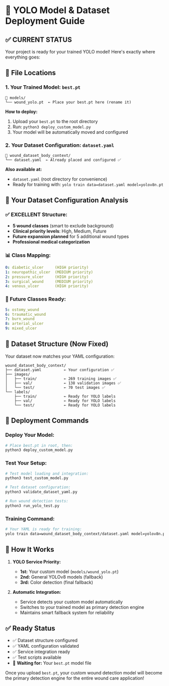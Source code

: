 # 🚀 YOLO Model & Dataset Deployment Guide

## ✅ **CURRENT STATUS**

Your project is ready for your trained YOLO model! Here's exactly where everything goes:

## 📍 **File Locations**

### **1. Your Trained Model: `best.pt`**
```
📁 models/
└── wound_yolo.pt  ← Place your best.pt here (rename it)
```

**How to deploy:**
1. Upload your `best.pt` to the root directory
2. Run: `python3 deploy_custom_model.py`
3. Your model will be automatically moved and configured

### **2. Your Dataset Configuration: `dataset.yaml`**
```
📁 wound_dataset_body_context/
└── dataset.yaml  ← Already placed and configured ✅
```

**Also available at:**
- `dataset.yaml` (root directory for convenience)
- Ready for training with: `yolo train data=dataset.yaml model=yolov8n.pt`

## 🎯 **Your Dataset Configuration Analysis**

### **✅ EXCELLENT Structure:**
- **5 wound classes** (smart to exclude background)
- **Clinical priority levels**: High, Medium, Future
- **Future expansion planned** for 5 additional wound types
- **Professional medical categorization**

### **📊 Class Mapping:**
```yaml
0: diabetic_ulcer     (HIGH priority)
1: neuropathic_ulcer  (MEDIUM priority)  
2: pressure_ulcer     (HIGH priority)
3: surgical_wound     (MEDIUM priority)
4: venous_ulcer       (HIGH priority)
```

### **🔮 Future Classes Ready:**
```yaml
5: ostomy_wound
6: traumatic_wound  
7: burn_wound
8: arterial_ulcer
9: mixed_ulcer
```

## 📂 **Dataset Structure (Now Fixed)**

Your dataset now matches your YAML configuration:
```
wound_dataset_body_context/
├── dataset.yaml          ← Your configuration ✅
├── images/
│   ├── train/            ← 269 training images ✅
│   ├── val/              ← 138 validation images ✅
│   └── test/             ← 70 test images ✅
└── labels/
    ├── train/            ← Ready for YOLO labels
    ├── val/              ← Ready for YOLO labels
    └── test/             ← Ready for YOLO labels
```

## 🚀 **Deployment Commands**

### **Deploy Your Model:**
```bash
# Place best.pt in root, then:
python3 deploy_custom_model.py
```

### **Test Your Setup:**
```bash
# Test model loading and integration:
python3 test_custom_model.py

# Test dataset configuration:
python3 validate_dataset_yaml.py

# Run wound detection tests:
python3 run_yolo_test.py
```

### **Training Command:**
```bash
# Your YAML is ready for training:
yolo train data=wound_dataset_body_context/dataset.yaml model=yolov8n.pt epochs=100
```

## 🔄 **How It Works**

1. **YOLO Service Priority:**
   - **1st:** Your custom model (`models/wound_yolo.pt`)
   - **2nd:** General YOLOv8 models (fallback)
   - **3rd:** Color detection (final fallback)

2. **Automatic Integration:**
   - Service detects your custom model automatically
   - Switches to your trained model as primary detection engine
   - Maintains smart fallback system for reliability

## ✅ **Ready Status**

- ✅ Dataset structure configured
- ✅ YAML configuration validated  
- ✅ Service integration ready
- ✅ Test scripts available
- 🎯 **Waiting for:** Your `best.pt` model file

Once you upload `best.pt`, your custom wound detection model will become the primary detection engine for the entire wound care application!
